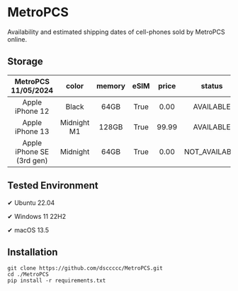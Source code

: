 # MetroPCS
Availability and estimated shipping dates of cell-phones sold by MetroPCS online.
## Storage
|MetroPCS 11/05/2024|color|memory|eSIM|price|status|shipping from|shipping to|
|:--:|:--:|:--:|:--:|:--:|:--:|:--:|:--:|
|Apple iPhone 12|Black|64GB|True|0.00|AVAILABLE|11/05/2024|11/08/2024|
|Apple iPhone 13|Midnight M1|128GB|True|99.99|AVAILABLE|11/05/2024|11/08/2024|
|Apple iPhone SE (3rd gen)|Midnight|64GB|True|0.00|NOT_AVAILABLE|11/12/2024|11/18/2024|

## Tested Environment
✔ Ubuntu 22.04

✔ Windows 11 22H2

✔ macOS 13.5
## Installation
```
git clone https://github.com/dsccccc/MetroPCS.git
cd ./MetroPCS
pip install -r requirements.txt
```
